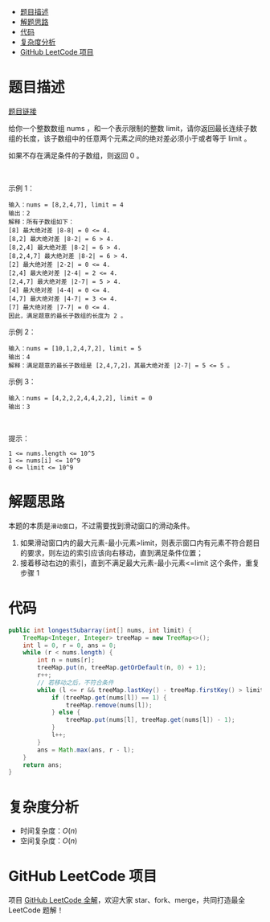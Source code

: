 
- [题目描述](#题目描述)
- [解题思路](#解题思路)
- [代码](#代码)
- [复杂度分析](#复杂度分析)
- [GitHub LeetCode 项目](#github-leetcode-项目)

# 题目描述

[题目链接](https://leetcode-cn.com/problems/longest-continuous-subarray-with-absolute-diff-less-than-or-equal-to-limit/)

给你一个整数数组 nums ，和一个表示限制的整数 limit，请你返回最长连续子数组的长度，该子数组中的任意两个元素之间的绝对差必须小于或者等于 limit 。

如果不存在满足条件的子数组，则返回 0 。

 

示例 1：

    输入：nums = [8,2,4,7], limit = 4
    输出：2 
    解释：所有子数组如下：
    [8] 最大绝对差 |8-8| = 0 <= 4.
    [8,2] 最大绝对差 |8-2| = 6 > 4. 
    [8,2,4] 最大绝对差 |8-2| = 6 > 4.
    [8,2,4,7] 最大绝对差 |8-2| = 6 > 4.
    [2] 最大绝对差 |2-2| = 0 <= 4.
    [2,4] 最大绝对差 |2-4| = 2 <= 4.
    [2,4,7] 最大绝对差 |2-7| = 5 > 4.
    [4] 最大绝对差 |4-4| = 0 <= 4.
    [4,7] 最大绝对差 |4-7| = 3 <= 4.
    [7] 最大绝对差 |7-7| = 0 <= 4. 
    因此，满足题意的最长子数组的长度为 2 。
示例 2：

    输入：nums = [10,1,2,4,7,2], limit = 5
    输出：4 
    解释：满足题意的最长子数组是 [2,4,7,2]，其最大绝对差 |2-7| = 5 <= 5 。
示例 3：

    输入：nums = [4,2,2,2,4,4,2,2], limit = 0
    输出：3
 

提示：

    1 <= nums.length <= 10^5
    1 <= nums[i] <= 10^9
    0 <= limit <= 10^9

# 解题思路

本题的本质是`滑动窗口`，不过需要找到滑动窗口的滑动条件。

1. 如果滑动窗口内的最大元素-最小元素>limit，则表示窗口内有元素不符合题目的要求，则左边的索引应该向右移动，直到满足条件位置；
2. 接着移动右边的索引，直到不满足最大元素-最小元素<=limit 这个条件，重复步骤 1

# 代码

```java
public int longestSubarray(int[] nums, int limit) {
    TreeMap<Integer, Integer> treeMap = new TreeMap<>();
    int l = 0, r = 0, ans = 0;
    while (r < nums.length) {
        int n = nums[r];
        treeMap.put(n, treeMap.getOrDefault(n, 0) + 1);
        r++;
        // 若移动之后，不符合条件
        while (l <= r && treeMap.lastKey() - treeMap.firstKey() > limit) {
            if (treeMap.get(nums[l]) == 1) {
                treeMap.remove(nums[l]);
            } else {
                treeMap.put(nums[l], treeMap.get(nums[l]) - 1);
            }
            l++;
        }
        ans = Math.max(ans, r - l);
    }
    return ans;
}
```

# 复杂度分析

- 时间复杂度：$O(n)$
- 空间复杂度：$O(n)$

# GitHub LeetCode 项目

项目 [GitHub LeetCode 全解](https://github.com/LjyYano/LeetCode)，欢迎大家 star、fork、merge，共同打造最全 LeetCode 题解！